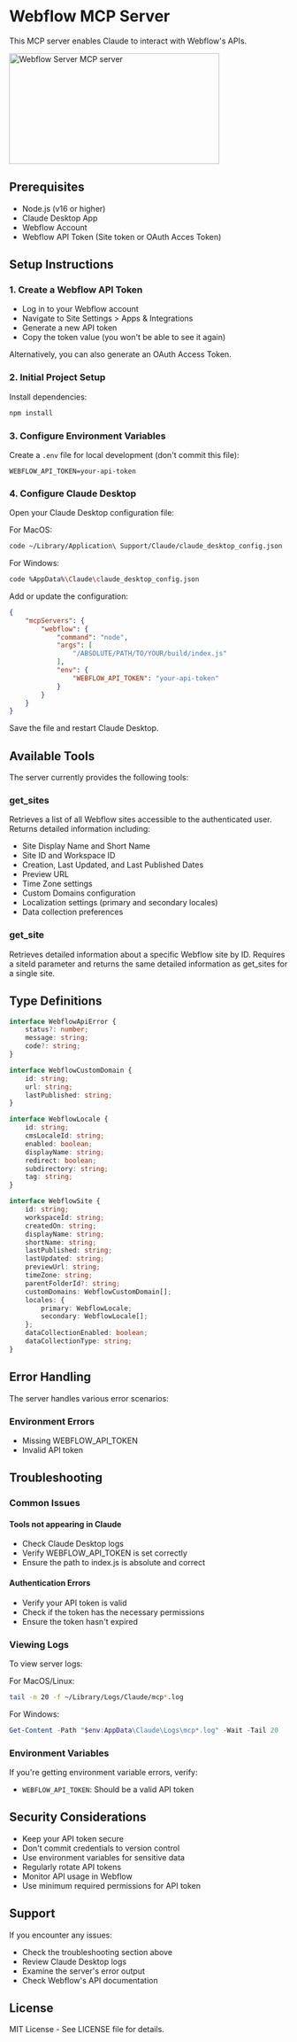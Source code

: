 # Webflow MCP Server

This MCP server enables Claude to interact with Webflow's APIs.

<a href="https://glama.ai/mcp/servers/un9r0vtmku">
  <img width="380" height="200" src="https://glama.ai/mcp/servers/un9r0vtmku/badge" alt="Webflow Server MCP server" />
</a>

## Prerequisites

- Node.js (v16 or higher)
- Claude Desktop App
- Webflow Account
- Webflow API Token (Site token or OAuth Acces Token)

## Setup Instructions

### 1. Create a Webflow API Token

- Log in to your Webflow account
- Navigate to Site Settings > Apps & Integrations
- Generate a new API token
- Copy the token value (you won't be able to see it again)

Alternatively, you can also generate an OAuth Access Token.

### 2. Initial Project Setup

Install dependencies:

```bash
npm install
```

### 3. Configure Environment Variables

Create a `.env` file for local development (don't commit this file):

```plaintext
WEBFLOW_API_TOKEN=your-api-token
```

### 4. Configure Claude Desktop

Open your Claude Desktop configuration file:

For MacOS:

```bash
code ~/Library/Application\ Support/Claude/claude_desktop_config.json
```

For Windows:

```bash
code %AppData%\Claude\claude_desktop_config.json
```

Add or update the configuration:

```json
{
    "mcpServers": {
        "webflow": {
            "command": "node",
            "args": [
                "/ABSOLUTE/PATH/TO/YOUR/build/index.js"
            ],
            "env": {
                "WEBFLOW_API_TOKEN": "your-api-token"
            }
        }
    }
}
```

Save the file and restart Claude Desktop.

## Available Tools

The server currently provides the following tools:

### get_sites

Retrieves a list of all Webflow sites accessible to the authenticated user. Returns detailed information including:

- Site Display Name and Short Name
- Site ID and Workspace ID
- Creation, Last Updated, and Last Published Dates
- Preview URL
- Time Zone settings
- Custom Domains configuration
- Localization settings (primary and secondary locales)
- Data collection preferences

### get_site

Retrieves detailed information about a specific Webflow site by ID. Requires a siteId parameter and returns the same detailed information as get_sites for a single site.

## Type Definitions

```typescript
interface WebflowApiError {
    status?: number;
    message: string;
    code?: string;
}

interface WebflowCustomDomain {
    id: string;
    url: string;
    lastPublished: string;
}

interface WebflowLocale {
    id: string;
    cmsLocaleId: string;
    enabled: boolean;
    displayName: string;
    redirect: boolean;
    subdirectory: string;
    tag: string;
}

interface WebflowSite {
    id: string;
    workspaceId: string;
    createdOn: string;
    displayName: string;
    shortName: string;
    lastPublished: string;
    lastUpdated: string;
    previewUrl: string;
    timeZone: string;
    parentFolderId?: string;
    customDomains: WebflowCustomDomain[];
    locales: {
        primary: WebflowLocale;
        secondary: WebflowLocale[];
    };
    dataCollectionEnabled: boolean;
    dataCollectionType: string;
}
```

## Error Handling

The server handles various error scenarios:

### Environment Errors

- Missing WEBFLOW_API_TOKEN
- Invalid API token

## Troubleshooting

### Common Issues

#### Tools not appearing in Claude

- Check Claude Desktop logs
- Verify WEBFLOW_API_TOKEN is set correctly
- Ensure the path to index.js is absolute and correct

#### Authentication Errors

- Verify your API token is valid
- Check if the token has the necessary permissions
- Ensure the token hasn't expired

### Viewing Logs

To view server logs:

For MacOS/Linux:

```bash
tail -n 20 -f ~/Library/Logs/Claude/mcp*.log
```

For Windows:

```powershell
Get-Content -Path "$env:AppData\Claude\Logs\mcp*.log" -Wait -Tail 20
```

### Environment Variables

If you're getting environment variable errors, verify:

- `WEBFLOW_API_TOKEN`: Should be a valid API token

## Security Considerations

- Keep your API token secure
- Don't commit credentials to version control
- Use environment variables for sensitive data
- Regularly rotate API tokens
- Monitor API usage in Webflow
- Use minimum required permissions for API token

## Support

If you encounter any issues:

- Check the troubleshooting section above
- Review Claude Desktop logs
- Examine the server's error output
- Check Webflow's API documentation

## License

MIT License - See LICENSE file for details.